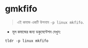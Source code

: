 # gmkfifo

> এই কমান্ড একটি উপনাম `-p linux mkfifo`.

- মূল কমান্ডের জন্য ডকুমেন্টেশন দেখুন:

`tldr -p linux mkfifo`
